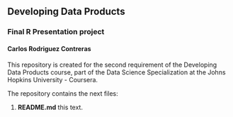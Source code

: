 ## Developing Data Products
### Final R Presentation project
#### Carlos Rodriguez Contreras
This repository is created for the second requirement of the Developing Data Products course, part of the Data Science Specialization at the Johns Hopkins University - Coursera.

The repository contains the next files:
1. **README.md** this text.